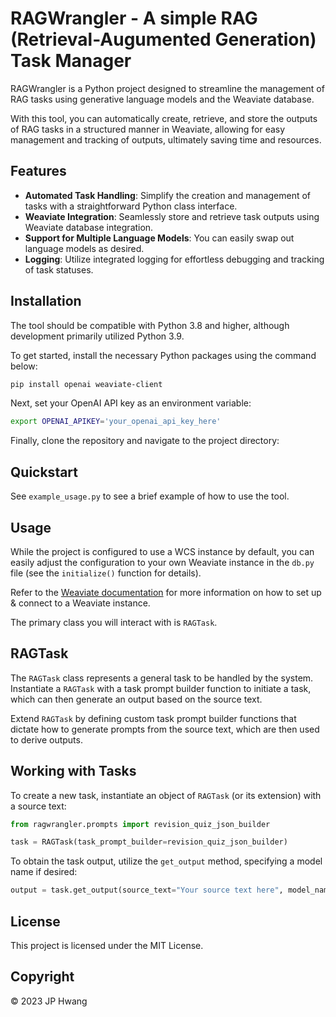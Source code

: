 # RAGWrangler - A simple RAG (Retrieval-Augumented Generation) Task Manager

RAGWrangler is a Python project designed to streamline the management of RAG tasks using generative language models and the Weaviate database.

With this tool, you can automatically create, retrieve, and store the outputs of RAG tasks in a structured manner in Weaviate, allowing for easy management and tracking of outputs, ultimately saving time and resources.

## Features

- **Automated Task Handling**: Simplify the creation and management of tasks with a straightforward Python class interface.
- **Weaviate Integration**: Seamlessly store and retrieve task outputs using Weaviate database integration.
- **Support for Multiple Language Models**: You can easily swap out language models as desired.
- **Logging**: Utilize integrated logging for effortless debugging and tracking of task statuses.

## Installation

The tool should be compatible with Python 3.8 and higher, although development primarily utilized Python 3.9.

To get started, install the necessary Python packages using the command below:

```sh
pip install openai weaviate-client
```

Next, set your OpenAI API key as an environment variable:

```sh
export OPENAI_APIKEY='your_openai_api_key_here'
```

Finally, clone the repository and navigate to the project directory:

## Quickstart

See `example_usage.py` to see a brief example of how to use the tool.

## Usage

While the project is configured to use a WCS instance by default, you can easily adjust the configuration to your own Weaviate instance in the `db.py` file (see the `initialize()` function for details).

Refer to the [Weaviate documentation](https://weaviate.io/developers/weaviate/installation) for more information on how to set up & connect to a Weaviate instance.

The primary class you will interact with is `RAGTask`.

## RAGTask

The `RAGTask` class represents a general task to be handled by the system. 
Instantiate a `RAGTask` with a task prompt builder function to initiate a task, which can then generate an output based on the source text.

Extend `RAGTask` by defining custom task prompt builder functions that dictate how to generate prompts from the source text, which are then used to derive outputs.

## Working with Tasks

To create a new task, instantiate an object of `RAGTask` (or its extension) with a source text:

```python
from ragwrangler.prompts import revision_quiz_json_builder

task = RAGTask(task_prompt_builder=revision_quiz_json_builder)
```

To obtain the task output, utilize the `get_output` method, specifying a model name if desired:

```python
output = task.get_output(source_text="Your source text here", model_name="gpt-3.5-turbo")
```

## License
This project is licensed under the MIT License.

## Copyright
© 2023 JP Hwang
